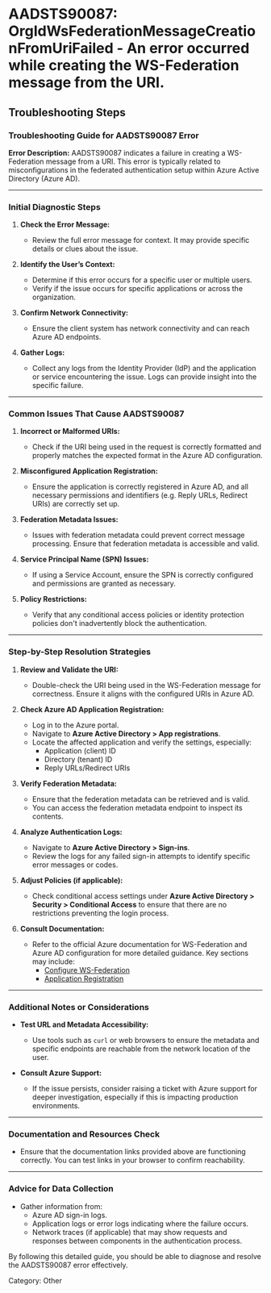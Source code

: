 # AADSTS90087: OrgIdWsFederationMessageCreationFromUriFailed - An error occurred while creating the WS-Federation message from the URI.


## Troubleshooting Steps
### Troubleshooting Guide for AADSTS90087 Error

**Error Description:**
AADSTS90087 indicates a failure in creating a WS-Federation message from a URI. This error is typically related to misconfigurations in the federated authentication setup within Azure Active Directory (Azure AD). 

---

### Initial Diagnostic Steps

1. **Check the Error Message:**
   - Review the full error message for context. It may provide specific details or clues about the issue.

2. **Identify the User’s Context:**
   - Determine if this error occurs for a specific user or multiple users.
   - Verify if the issue occurs for specific applications or across the organization.

3. **Confirm Network Connectivity:**
   - Ensure the client system has network connectivity and can reach Azure AD endpoints.

4. **Gather Logs:**
   - Collect any logs from the Identity Provider (IdP) and the application or service encountering the issue. Logs can provide insight into the specific failure.

---

### Common Issues That Cause AADSTS90087

1. **Incorrect or Malformed URIs:**
   - Check if the URI being used in the request is correctly formatted and properly matches the expected format in the Azure AD configuration.

2. **Misconfigured Application Registration:**
   - Ensure the application is correctly registered in Azure AD, and all necessary permissions and identifiers (e.g. Reply URLs, Redirect URIs) are correctly set up.

3. **Federation Metadata Issues:**
   - Issues with federation metadata could prevent correct message processing. Ensure that federation metadata is accessible and valid.

4. **Service Principal Name (SPN) Issues:**
   - If using a Service Account, ensure the SPN is correctly configured and permissions are granted as necessary.

5. **Policy Restrictions:**
   - Verify that any conditional access policies or identity protection policies don't inadvertently block the authentication.

---

### Step-by-Step Resolution Strategies

1. **Review and Validate the URI:**
   - Double-check the URI being used in the WS-Federation message for correctness. Ensure it aligns with the configured URIs in Azure AD.

2. **Check Azure AD Application Registration:**
   - Log in to the Azure portal.
   - Navigate to **Azure Active Directory > App registrations**.
   - Locate the affected application and verify the settings, especially:
     - Application (client) ID
     - Directory (tenant) ID
     - Reply URLs/Redirect URIs

3. **Verify Federation Metadata:**
   - Ensure that the federation metadata can be retrieved and is valid.
   - You can access the federation metadata endpoint to inspect its contents.

4. **Analyze Authentication Logs:**
   - Navigate to **Azure Active Directory > Sign-ins**.
   - Review the logs for any failed sign-in attempts to identify specific error messages or codes.

5. **Adjust Policies (if applicable):**
   - Check conditional access settings under **Azure Active Directory > Security > Conditional Access** to ensure that there are no restrictions preventing the login process.

6. **Consult Documentation:**
   - Refer to the official Azure documentation for WS-Federation and Azure AD configuration for more detailed guidance. Key sections may include:
     - [Configure WS-Federation](https://docs.microsoft.com/en-us/azure/active-directory/develop/active-directory-wsfederation)
     - [Application Registration](https://docs.microsoft.com/en-us/azure/active-directory/develop/quickstart-register-app)

---

### Additional Notes or Considerations

- **Test URL and Metadata Accessibility:**
  - Use tools such as `curl` or web browsers to ensure the metadata and specific endpoints are reachable from the network location of the user.

- **Consult Azure Support:**
  - If the issue persists, consider raising a ticket with Azure support for deeper investigation, especially if this is impacting production environments.

---

### Documentation and Resources Check

- Ensure that the documentation links provided above are functioning correctly. You can test links in your browser to confirm reachability.

---

### Advice for Data Collection

- Gather information from:
  - Azure AD sign-in logs.
  - Application logs or error logs indicating where the failure occurs.
  - Network traces (if applicable) that may show requests and responses between components in the authentication process.

By following this detailed guide, you should be able to diagnose and resolve the AADSTS90087 error effectively.

Category: Other